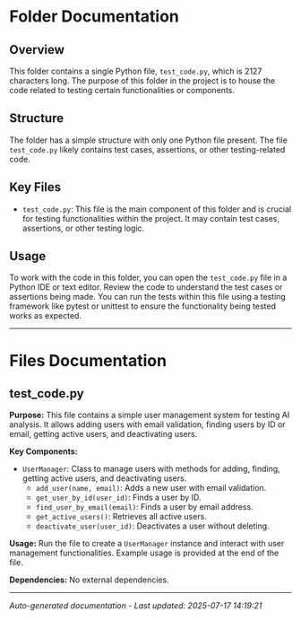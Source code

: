 # Folder Documentation

## Overview
This folder contains a single Python file, `test_code.py`, which is 2127 characters long. The purpose of this folder in the project is to house the code related to testing certain functionalities or components.

## Structure
The folder has a simple structure with only one Python file present. The file `test_code.py` likely contains test cases, assertions, or other testing-related code.

## Key Files
- `test_code.py`: This file is the main component of this folder and is crucial for testing functionalities within the project. It may contain test cases, assertions, or other testing logic.

## Usage
To work with the code in this folder, you can open the `test_code.py` file in a Python IDE or text editor. Review the code to understand the test cases or assertions being made. You can run the tests within this file using a testing framework like pytest or unittest to ensure the functionality being tested works as expected.

---

# Files Documentation

## test_code.py

**Purpose:** This file contains a simple user management system for testing AI analysis. It allows adding users with email validation, finding users by ID or email, getting active users, and deactivating users.

**Key Components:**
- `UserManager`: Class to manage users with methods for adding, finding, getting active users, and deactivating users.
  - `add_user(name, email)`: Adds a new user with email validation.
  - `get_user_by_id(user_id)`: Finds a user by ID.
  - `find_user_by_email(email)`: Finds a user by email address.
  - `get_active_users()`: Retrieves all active users.
  - `deactivate_user(user_id)`: Deactivates a user without deleting.
  
**Usage:** Run the file to create a `UserManager` instance and interact with user management functionalities. Example usage is provided at the end of the file.

**Dependencies:** No external dependencies.

---
*Auto-generated documentation - Last updated: 2025-07-17 14:19:21*
